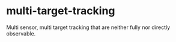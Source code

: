 # multi-target-tracking
Multi sensor, multi target tracking that are neither fully nor directly observable.
